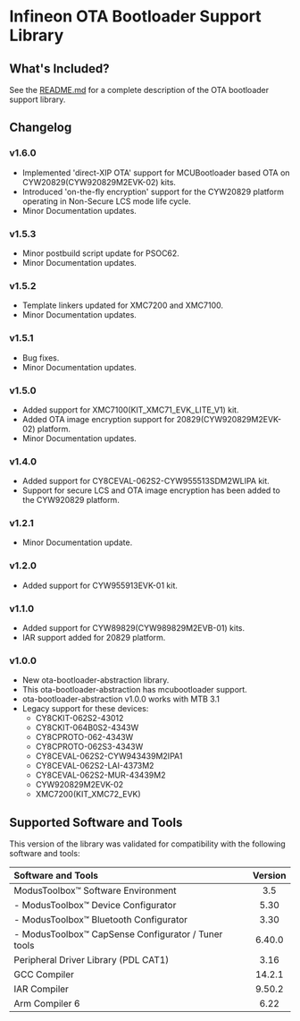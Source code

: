 # Infineon OTA Bootloader Support Library

## What's Included?

See the [README.md](./README.md) for a complete description of the OTA bootloader support library.

## Changelog

### v1.6.0

- Implemented 'direct-XIP OTA' support for MCUBootloader based OTA on CYW20829(CYW920829M2EVK-02) kits.
- Introduced 'on-the-fly encryption' support for the CYW20829 platform operating in Non-Secure LCS mode life cycle.
- Minor Documentation updates.

### v1.5.3

- Minor postbuild script update for PSOC62.
- Minor Documentation updates.

### v1.5.2

- Template linkers updated for XMC7200 and XMC7100.
- Minor Documentation updates.

### v1.5.1

- Bug fixes.
- Minor Documentation updates.

### v1.5.0

- Added support for XMC7100(KIT_XMC71_EVK_LITE_V1) kit.
- Added OTA image encryption support for 20829(CYW920829M2EVK-02) platform.
- Minor Documentation updates.

### v1.4.0

- Added support for CY8CEVAL-062S2-CYW955513SDM2WLIPA kit.
- Support for secure LCS and OTA image encryption has been added to the CYW920829 platform.

### v1.2.1

- Minor Documentation update.

### v1.2.0

- Added support for CYW955913EVK-01 kit.

### v1.1.0

- Added support for CYW89829(CYW989829M2EVB-01) kits.
- IAR support added for 20829 platform.

### v1.0.0

- New ota-bootloader-abstraction library.
- This ota-bootloader-abstraction has mcubootloader support.
- ota-bootloader-abstraction v1.0.0 works with MTB 3.1
- Legacy support for these devices:
    - CY8CKIT-062S2-43012
    - CY8CKIT-064B0S2-4343W
    - CY8CPROTO-062-4343W
    - CY8CPROTO-062S3-4343W
    - CY8CEVAL-062S2-CYW943439M2IPA1
    - CY8CEVAL-062S2-LAI-4373M2
    - CY8CEVAL-062S2-MUR-43439M2
    - CYW920829M2EVK-02
    - XMC7200(KIT_XMC72_EVK)

## Supported Software and Tools
This version of the library was validated for compatibility with the following software and tools:

| Software and Tools                                        | Version |
| :---                                                      | :----:  |
| ModusToolbox&trade; Software Environment                  | 3.5     |
| - ModusToolbox&trade; Device Configurator                 | 5.30    |
| - ModusToolbox&trade; Bluetooth Configurator              | 3.30    |
| - ModusToolbox&trade; CapSense Configurator / Tuner tools | 6.40.0  |
| Peripheral Driver Library (PDL CAT1)                      | 3.16    |
| GCC Compiler                                              | 14.2.1  |
| IAR Compiler                                              | 9.50.2  |
| Arm Compiler 6                                            | 6.22    |
